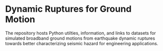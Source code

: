 # Dynamic Ruptures for Ground Motion
The repository hosts Python utilties, information, and links to datasets for simulated broadband ground motions from earthquake dynamic ruptures towards better characterizing seismic hazard for engineering applications.


